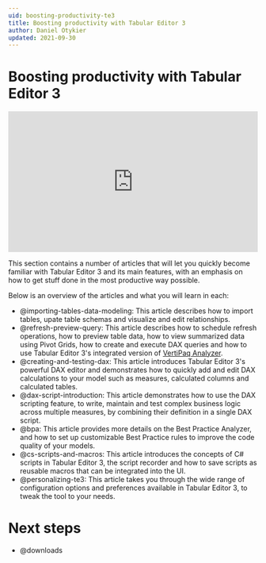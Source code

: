 ```yaml
---
uid: boosting-productivity-te3
title: Boosting productivity with Tabular Editor 3
author: Daniel Otykier
updated: 2021-09-30
---
```


# Boosting productivity with Tabular Editor 3

<div style="padding:56.25% 0 0 0;position:relative;"><iframe src=https://player.vimeo.com/video/664699213?h=ffcaa65811&amp;badge=0&amp;autopause=0&amp;player_id=0&amp;app_id=58479 frameborder="0" allow="autoplay; fullscreen; picture-in-picture" allowfullscreen style="position:absolute;top:0;left:0;width:100%;height:100%;" title="Boosting Productivity"></iframe></div><script src=https://player.vimeo.com/api/player.js></script>

This section contains a number of articles that will let you quickly become familiar with Tabular Editor 3 and its main features, with an emphasis on how to get stuff done in the most productive way possible.

Below is an overview of the articles and what you will learn in each:

- @importing-tables-data-modeling: This article describes how to import tables, upate table schemas and visualize and edit relationships.
- @refresh-preview-query: This article describes how to schedule refresh operations, how to preview table data, how to view summarized data using Pivot Grids, how to create and execute DAX queries and how to use Tabular Editor 3's integrated version of [VertiPaq Analyzer](https://www.sqlbi.com/tools/vertipaq-analyzer/).
- @creating-and-testing-dax: This article introduces Tabular Editor 3's powerful DAX editor and demonstrates how to quickly add and edit DAX calculations to your model such as measures, calculated columns and calculated tables.
- @dax-script-introduction: This article demonstrates how to use the DAX scripting feature, to write, maintain and test complex business logic across multiple measures, by combining their definition in a single DAX script.
- @bpa: This article provides more details on the Best Practice Analyzer, and how to set up customizable Best Practice rules to improve the code quality of your models.
- @cs-scripts-and-macros: This article introduces the concepts of C# scripts in Tabular Editor 3, the script recorder and how to save scripts as reusable macros that can be integrated into the UI.
- @personalizing-te3: This article takes you through the wide range of configuration options and preferences available in Tabular Editor 3, to tweak the tool to your needs.

# Next steps

- @downloads
